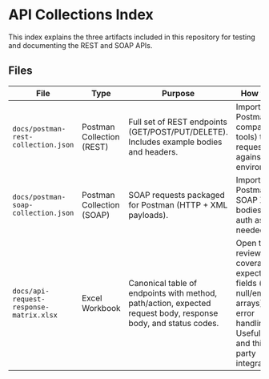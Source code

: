 # API Collections Index

This index explains the three artifacts included in this repository for testing and documenting the REST and SOAP APIs.

## Files 

| File | Type | Purpose | How to use |
|---|---|---|---|
| `docs/postman-rest-collection.json` | Postman Collection (REST) | Full set of REST endpoints (GET/POST/PUT/DELETE). Includes example bodies and headers. | Import into Postman (or compatible tools) to run requests against your environments. |
| `docs/postman-soap-collection.json` | Postman Collection (SOAP) | SOAP requests packaged for Postman (HTTP + XML payloads). | Import into Postman; edit SOAP XML bodies and auth as needed. |
| `docs/api-request-response-matrix.xlsx` | Excel Workbook | Canonical table of endpoints with method, path/action, expected request body, response body, and status codes. | Open to review coverage, expected fields (incl. null/empty arrays), and error handling. Useful for QA and third-party integrators. |
